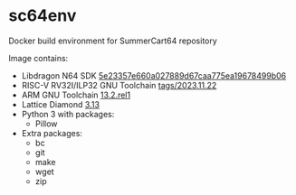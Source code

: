 # sc64env


Docker build environment for SummerCart64 repository

Image contains:
- Libdragon N64 SDK [5e23357e660a027889d67caa775ea19678499b06](https://github.com/DragonMinded/libdragon/commit/5e23357e660a027889d67caa775ea19678499b06)
- RISC-V RV32I/ILP32 GNU Toolchain [tags/2023.11.22](https://github.com/riscv-collab/riscv-gnu-toolchain/tree/8e9fb09a0c4b1e566492ee6f42e8c1fa5ef7e0c2)
- ARM GNU Toolchain [13.2.rel1](https://developer.arm.com/downloads/-/arm-gnu-toolchain-downloads)
- Lattice Diamond [3.13](https://www.latticesemi.com/en/Products/DesignSoftwareAndIP/FPGAandLDS/LatticeDiamond)
- Python 3 with packages:
  - Pillow
- Extra packages:
  - bc
  - git
  - make
  - wget
  - zip
